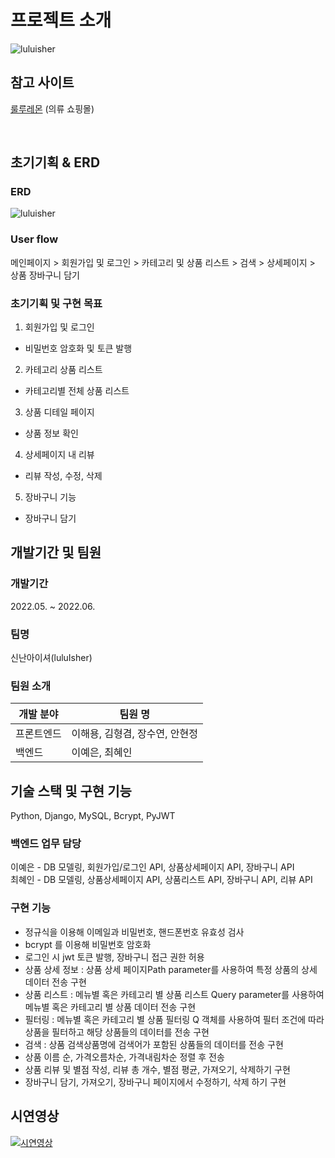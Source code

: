 # 프로젝트 소개

![luluisher](https://velog.velcdn.com/images/sorin44/post/223b6137-92f2-414f-bc37-b78b8b69381c/image.jpg)

## 참고 사이트
<a href="https://shop.lululemon.com">룰루레몬</a> (의류 쇼핑몰)

<br>

## 초기기획 & ERD

### ERD
![luluisher](https://blog.kakaocdn.net/dn/WhqG0/btrMYsu37Mt/BFuKwaEiOX2Cuz7Lkg3MGk/img.png)
### User flow
메인페이지 > 회원가입 및 로그인 > 카테고리 및 상품 리스트 > 검색 > 상세페이지 > 상품 장바구니 담기 

### 초기기획 및 구현 목표

1. 회원가입 및 로그인 <br>
- 비밀번호 암호화 및 토큰 발행 <br>
2. 카테고리 상품 리스트 <br>
- 카테고리별 전체 상품 리스트 <br>
3. 상품 디테일 페이지 <br>
- 상품 정보 확인 <br>
4. 상세페이지 내 리뷰 <br>
- 리뷰 작성, 수정, 삭제 <br>
5. 장바구니 기능 <br>
- 장바구니 담기 <br>

## 개발기간 및 팀원

### 개발기간
2022.05. ~ 2022.06.

### 팀명
신난아이셔(luluIsher)

### 팀원 소개
| 개발 분야  | 팀원 명                        |
| ---------- | ------------------------------ |
| 프론트엔드 | 이해용, 김형겸, 장수연, 안현정 |
| 백엔드     | 이예은, 최혜인                 |

## 기술 스택 및 구현 기능
Python, Django, MySQL, Bcrypt, PyJWT

### 백엔드 업무 담당
이예은 - DB 모델링, 회원가입/로그인 API, 상품상세페이지 API, 장바구니 API <br>
최혜인 - DB 모델링, 상품상세페이지 API, 상품리스트 API, 장바구니 API, 리뷰 API <br>

### 구현 기능
- 정규식을 이용해 이메일과 비밀번호, 핸드폰번호 유효성 검사
- bcrypt 를 이용해 비밀번호 암호화
- 로그인 시 jwt 토큰 발행, 장바구니 접근 권한 허용
- 상품 상세 정보 : 상품 상세 페이지Path parameter를 사용하여 특정 상품의 
상세 데이터 전송 구현
- 상품 리스트 : 메뉴별 혹은 카테고리 별 상품 리스트 Query parameter를 사용하여 메뉴별 혹은 카테고리 별 상품 데이터 전송 구현
- 필터링 : 메뉴별 혹은 카테고리 별 상품 필터링 Q 객체를 사용하여 필터 조건에 따라 상품을 필터하고 해당 상품들의 데이터를 전송 구현
- 검색 : 상품 검색상품명에 검색어가 포함된 상품들의 데이터를 전송 구현
- 상품 이름 순, 가격오름차순, 가격내림차순 정렬 후 전송
- 상품 리뷰 및 별점 작성, 리뷰 총 개수, 별점 평균, 가져오기, 삭제하기 구현
- 장바구니 담기, 가져오기, 장바구니 페이지에서 수정하기, 삭제 하기 구현

## 시연영상
[![시연영상](https://img.youtube.com/vi/W34uDKZyf1s/0.jpg)](https://www.youtube.com/embed/W34uDKZyf1s)

